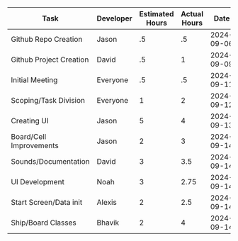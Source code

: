 | Task                  | Developer        | Estimated Hours | Actual Hours | Date       |
|-----------------------|------------------|-----------------|--------------|------------|
| Github Repo Creation         | Jason   | .5               | .5          | 2024-09-06 |
| Github Project Creation         | David   | .5               | 1          | 2024-09-09 |
| Initial Meeting         | Everyone   | .5               | .5          | 2024-09-11 |
| Scoping/Task Division         | Everyone   | 1               | 2         | 2024-09-12 |
| Creating UI        | Jason   | 5               | 4         | 2024-09-13 |
| Board/Cell Improvements        | Jason   | 2               | 3         | 2024-09-14 |
| Sounds/Documentation        | David   | 3               | 3.5         | 2024-09-14 |
| UI Development        | Noah   | 3               | 2.75         | 2024-09-14 |
| Start Screen/Data init        | Alexis   | 2               | 2.5         | 2024-09-14 |
| Ship/Board Classes        | Bhavik   | 2               | 4         | 2024-09-14 |
